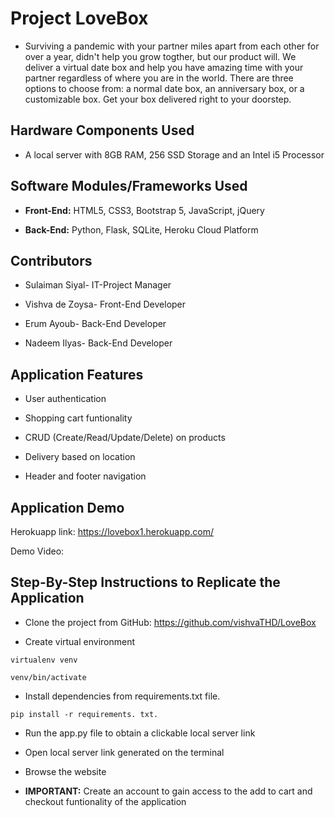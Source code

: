 
# Project LoveBox

- Surviving a pandemic with your partner miles apart from each other for over a year, didn't help you grow togther, but our product will. We deliver a virtual date box and help you have amazing time with your partner regardless of where you are in the world. There are three options to choose from: a normal date box, an anniversary box, or a customizable box. Get your box delivered right to your doorstep. 
## Hardware Components Used

- A local server with 8GB RAM, 256 SSD Storage and an Intel i5 Processor
## Software Modules/Frameworks Used

- **Front-End:** HTML5, CSS3, Bootstrap 5, JavaScript, jQuery

- **Back-End:** Python, Flask, SQLite, Heroku Cloud Platform


## Contributors

 
- Sulaiman Siyal- IT-Project Manager

- Vishva de Zoysa- Front-End Developer

- Erum Ayoub- Back-End Developer

- Nadeem Ilyas- Back-End Developer
## Application Features

- User authentication

- Shopping cart funtionality

- CRUD (Create/Read/Update/Delete) on products 

- Delivery based on location

- Header and footer navigation

## Application Demo

Herokuapp link: https://lovebox1.herokuapp.com/

Demo Video:



## Step-By-Step Instructions to  Replicate the Application

- Clone the project from GitHub: https://github.com/vishvaTHD/LoveBox

- Create virtual environment

`virtualenv venv`

`venv/bin/activate`

- Install dependencies from requirements.txt file.

`pip install -r requirements. txt.`

- Run the app.py file to obtain a clickable local server link

- Open local server link generated on the terminal

- Browse the website

- **IMPORTANT:** Create an account to gain access to the add to cart and checkout funtionality of the application
